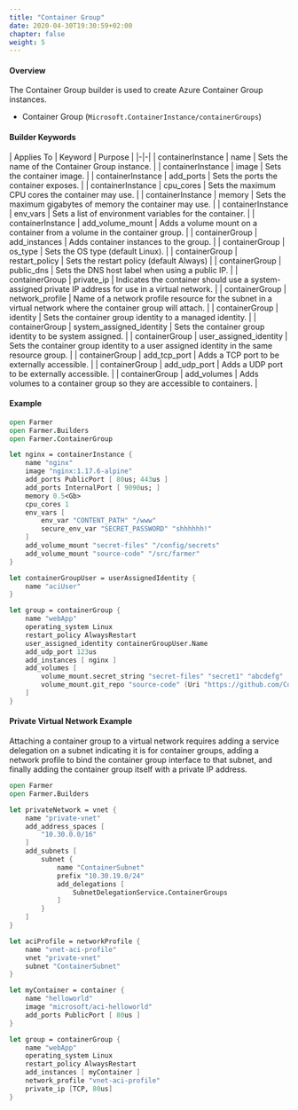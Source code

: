 ```yaml
---
title: "Container Group"
date: 2020-04-30T19:30:59+02:00
chapter: false
weight: 5
---
```


#### Overview
The Container Group builder is used to create Azure Container Group instances.

* Container Group (`Microsoft.ContainerInstance/containerGroups`)

#### Builder Keywords
| Applies To | Keyword | Purpose |
|-|-|
| containerInstance | name | Sets the name of the Container Group instance. |
| containerInstance | image | Sets the container image. |
| containerInstance | add_ports | Sets the ports the container exposes. |
| containerInstance | cpu_cores | Sets the maximum CPU cores the container may use. |
| containerInstance | memory | Sets the maximum gigabytes of memory the container may use. |
| containerInstance | env_vars | Sets a list of environment variables for the container. |
| containerInstance | add_volume_mount | Adds a volume mount on a container from a volume in the container group. |
| containerGroup | add_instances | Adds container instances to the group. |
| containerGroup | os_type | Sets the OS type (default Linux). |
| containerGroup | restart_policy | Sets the restart policy (default Always) |
| containerGroup | public_dns | Sets the DNS host label when using a public IP. |
| containerGroup | private_ip | Indicates the container should use a system-assigned private IP address for use in a virtual network. |
| containerGroup | network_profile | Name of a network profile resource for the subnet in a virtual network where the container group will attach. |
| containerGroup | identity | Sets the container group identity to a managed identity. |
| containerGroup | system_assigned_identity | Sets the container group identity to be system assigned. |
| containerGroup | user_assigned_identity | Sets the container group identity to a user assigned identity in the same resource group. |
| containerGroup | add_tcp_port | Adds a TCP port to be externally accessible. |
| containerGroup | add_udp_port | Adds a UDP port to be externally accessible. |
| containerGroup | add_volumes | Adds volumes to a container group so they are accessible to containers. |

#### Example
```fsharp
open Farmer
open Farmer.Builders
open Farmer.ContainerGroup

let nginx = containerInstance {
    name "nginx"
    image "nginx:1.17.6-alpine"
    add_ports PublicPort [ 80us; 443us ]
    add_ports InternalPort [ 9090us; ]
    memory 0.5<Gb>
    cpu_cores 1
    env_vars [
        env_var "CONTENT_PATH" "/www"
        secure_env_var "SECRET_PASSWORD" "shhhhhh!"
    ]
    add_volume_mount "secret-files" "/config/secrets"
    add_volume_mount "source-code" "/src/farmer"
}

let containerGroupUser = userAssignedIdentity {
    name "aciUser"
}

let group = containerGroup {
    name "webApp"
    operating_system Linux
    restart_policy AlwaysRestart
    user_assigned_identity containerGroupUser.Name
    add_udp_port 123us
    add_instances [ nginx ]
    add_volumes [
        volume_mount.secret_string "secret-files" "secret1" "abcdefg"
        volume_mount.git_repo "source-code" (Uri "https://github.com/CompositionalIT/farmer")
    ]
}
```

#### Private Virtual Network Example

Attaching a container group to a virtual network requires adding a service
delegation on a subnet indicating it is for container groups, adding a
network profile to bind the container group interface to that subnet, and
finally adding the container group itself with a private IP address.

```fsharp
open Farmer
open Farmer.Builders

let privateNetwork = vnet {
    name "private-vnet"
    add_address_spaces [
        "10.30.0.0/16"
    ]
    add_subnets [
        subnet {
            name "ContainerSubnet"
            prefix "10.30.19.0/24"
            add_delegations [
                SubnetDelegationService.ContainerGroups
            ]
        }
    ]
}

let aciProfile = networkProfile {
    name "vnet-aci-profile"
    vnet "private-vnet"
    subnet "ContainerSubnet"
}

let myContainer = container {
    name "helloworld"
    image "microsoft/aci-helloworld"
    add_ports PublicPort [ 80us ]
}

let group = containerGroup {
    name "webApp"
    operating_system Linux
    restart_policy AlwaysRestart
    add_instances [ myContainer ]
    network_profile "vnet-aci-profile"
    private_ip [TCP, 80us]
}
```
